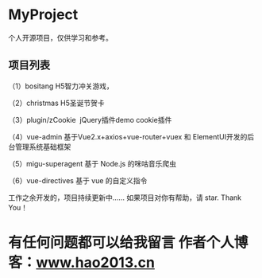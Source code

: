 # MyProject
个人开源项目，仅供学习和参考。

## 项目列表
（1）bositang H5智力冲关游戏，

（2）christmas H5圣诞节贺卡

（3）plugin/zCookie  jQuery插件demo cookie插件

（4）vue-admin 基于Vue2.x+axios+vue-router+vuex 和 ElementUI开发的后台管理系统基础框架 

（5）migu-superagent 基于 Node.js 的咪咕音乐爬虫
	
（6）vue-directives 基于 vue 的自定义指令
 

工作之余开发的，项目持续更新中...... 如果项目对你有帮助，请 star. Thank You！

# 有任何问题都可以给我留言 作者个人博客：www.hao2013.cn


